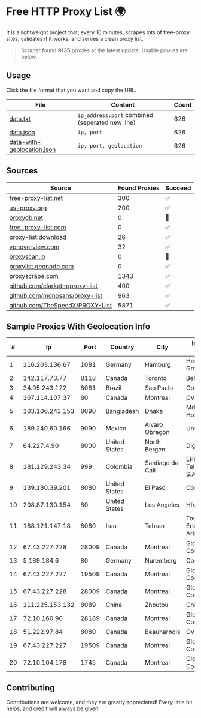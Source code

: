 
# Free HTTP Proxy List 🌍

It is a lightweight project that, every 10 minutes, scrapes lots of free-proxy sites, validates if it works, and serves a clean proxy list.


> Scraper found **9135** proxies at the latest update. Usable proxies are below.

## Usage

Click the file format that you want and copy the URL.


|File|Content|Count|
|----|-------|-----|
|[data.txt](https://raw.githubusercontent.com/themiralay/Proxy-List-World/master/data.txt)|`ip_address:port` combined (seperated new line)|626|
|[data.json](https://raw.githubusercontent.com/themiralay/Proxy-List-World/master/data.json)|`ip, port`|626|
|[data-with-geolocation.json](https://raw.githubusercontent.com/themiralay/Proxy-List-World/master/data-with-geolocation.json)|`ip, port, geolocation`|626|

## Sources

|Source|Found Proxies|Succeed|
|------|-------------|-------|
|[free-proxy-list.net](https://free-proxy-list.net)|300|✅|
|[us-proxy.org](https://www.us-proxy.org)|200|✅|
|[proxydb.net](http://proxydb.net)|0|🚫|
|[free-proxy-list.com](https://free-proxy-list.com/?page=&port=&type%5B%5D=http&type%5B%5D=https&up_time=0&search=Search)|0|✅|
|[proxy-list.download](https://www.proxy-list.download/HTTP)|26|✅|
|[vpnoverview.com](https://vpnoverview.com/privacy/anonymous-browsing/free-proxy-servers)|32|✅|
|[proxyscan.io](https://www.proxyscan.io)|0|🚫|
|[proxylist.geonode.com](https://proxylist.geonode.com/api/proxy-list?limit=300&page=1&sort_by=lastChecked&sort_type=desc&protocols=http,https)|0|✅|
|[proxyscrape.com](https://api.proxyscrape.com/v2/?request=displayproxies&protocol=http&timeout=10000&country=all&ssl=all&anonymity=all)|1343|✅|
|[github.com/clarketm/proxy-list](https://raw.githubusercontent.com/clarketm/proxy-list/master/proxy-list-raw.txt)|400|✅|
|[github.com/monosans/proxy-list](https://raw.githubusercontent.com/monosans/proxy-list/main/proxies/http.txt)|963|✅|
|[github.com/TheSpeedX/PROXY-List](https://raw.githubusercontent.com/TheSpeedX/PROXY-List/master/http.txt)|5871|✅|


## Sample Proxies With Geolocation Info

|#|Ip|Port|Country|City|Internet Service Provider|
|-|--|----|-------|----|-------------------------|
|1|116.203.136.67|1081|Germany|Hamburg|Hetzner Online GmbH|
|2|142.117.73.77|8118|Canada|Toronto|Bell Canada|
|3|34.95.243.122|8081|Brazil|Sao Paulo|Google LLC|
|4|167.114.107.37|80|Canada|Montreal|OVH SAS|
|5|103.106.243.153|8090|Bangladesh|Dhaka|Md. Saddam Hossain|
|6|189.240.60.166|9090|Mexico|Alvaro Obregon|Uninet S.A. de C.V.|
|7|64.227.4.90|8000|United States|North Bergen|DigitalOcean, LLC|
|8|181.129.243.34|999|Colombia|Santiago de Cali|EPM Telecomunicaciones S.A. E.S.P.|
|9|139.180.39.201|8080|United States|El Paso|Conterra|
|10|208.87.130.154|80|United States|Los Angeles|HIVELOCITY, Inc.|
|11|188.121.147.18|8080|Iran|Tehran|Tose'h Fanavari Ertebabat Pasargad Arian Co. PJS|
|12|67.43.227.228|28009|Canada|Montreal|GloboTech Communications|
|13|5.189.184.6|80|Germany|Nuremberg|Contabo GmbH|
|14|67.43.227.227|19509|Canada|Montreal|GloboTech Communications|
|15|67.43.227.228|28009|Canada|Montreal|GloboTech Communications|
|16|111.225.153.132|8089|China|Zhoutou|China Telecom|
|17|72.10.160.90|28189|Canada|Montreal|GloboTech Communications|
|18|51.222.97.84|8080|Canada|Beauharnois|OVH SAS|
|19|67.43.227.227|19509|Canada|Montreal|GloboTech Communications|
|20|72.10.164.178|1745|Canada|Montreal|GloboTech Communications|



## Contributing

Contributions are welcome, and they are greatly appreciated! Every
little bit helps, and credit will always be given.

